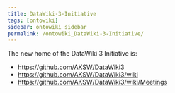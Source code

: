 ```yaml
---
title: DataWiki-3-Initiative
tags: [ontowiki]
sidebar: ontowiki_sidebar
permalink: /ontowiki_DataWiki-3-Initiative/
---
```

The new home of the DataWiki 3 Initiative is:

  * https://github.com/AKSW/DataWiki3
  * https://github.com/AKSW/DataWiki3/wiki
  * https://github.com/AKSW/DataWiki3/wiki/Meetings